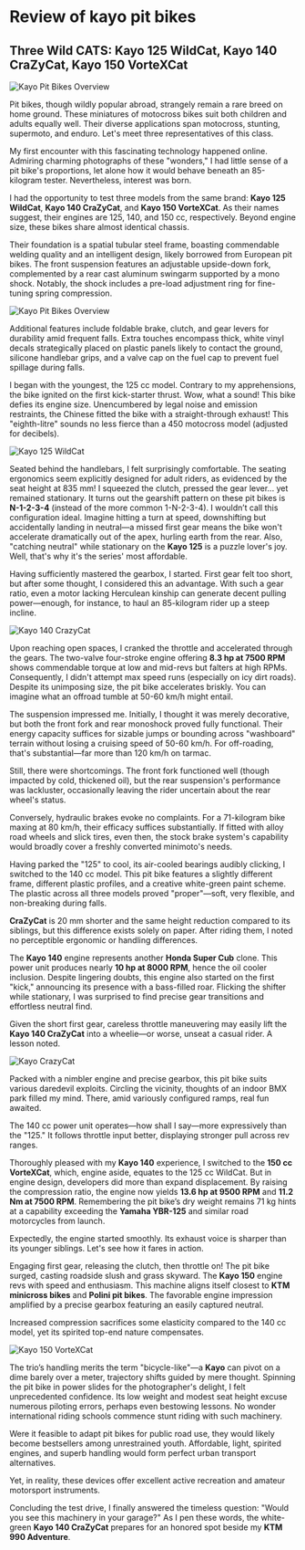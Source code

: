 # Review of kayo pit bikes

## Three Wild CATS: Kayo 125 WildCat, Kayo 140 CraZyCat, Kayo 150 VorteXCat

![Kayo Pit Bikes Overview](http://mypitbike.ru/uploads/images/00/00/03/2012/04/23/3d3950.jpg)

Pit bikes, though wildly popular abroad, strangely remain a rare breed on home ground. These miniatures of motocross bikes suit both children and adults equally well. Their diverse applications span motocross, stunting, supermoto, and enduro. Let's meet three representatives of this class.

My first encounter with this fascinating technology happened online. Admiring charming photographs of these "wonders," I had little sense of a pit bike's proportions, let alone how it would behave beneath an 85-kilogram tester. Nevertheless, interest was born.

I had the opportunity to test three models from the same brand: **Kayo 125 WildCat**, **Kayo 140 CraZyCat**, and **Kayo 150 VorteXCat**. As their names suggest, their engines are 125, 140, and 150 cc, respectively. Beyond engine size, these bikes share almost identical chassis.

Their foundation is a spatial tubular steel frame, boasting commendable welding quality and an intelligent design, likely borrowed from European pit bikes. The front suspension features an adjustable upside-down fork, complemented by a rear cast aluminum swingarm supported by a mono shock. Notably, the shock includes a pre-load adjustment ring for fine-tuning spring compression.

![Kayo Pit Bikes Overview](http://mypitbike.ru/uploads/images/00/00/03/2012/04/23/eacd6c.jpg)

Additional features include foldable brake, clutch, and gear levers for durability amid frequent falls. Extra touches encompass thick, white vinyl decals strategically placed on plastic panels likely to contact the ground, silicone handlebar grips, and a valve cap on the fuel cap to prevent fuel spillage during falls.

I began with the youngest, the 125 cc model. Contrary to my apprehensions, the bike ignited on the first kick-starter thrust. Wow, what a sound! This bike defies its engine size. Unencumbered by legal noise and emission restraints, the Chinese fitted the bike with a straight-through exhaust! This "eighth-litre" sounds no less fierce than a 450 motocross model (adjusted for decibels).

![Kayo 125 WildCat](http://mypitbike.ru/uploads/images/00/00/03/2012/04/23/f49434.jpg)

Seated behind the handlebars, I felt surprisingly comfortable. The seating ergonomics seem explicitly designed for adult riders, as evidenced by the seat height at 835 mm! I squeezed the clutch, pressed the gear lever... yet remained stationary. It turns out the gearshift pattern on these pit bikes is **N-1-2-3-4** (instead of the more common 1-N-2-3-4). I wouldn’t call this configuration ideal. Imagine hitting a turn at speed, downshifting but accidentally landing in neutral—a missed first gear means the bike won't accelerate dramatically out of the apex, hurling earth from the rear. Also, "catching neutral" while stationary on the **Kayo 125** is a puzzle lover's joy. Well, that's why it's the series' most affordable.

Having sufficiently mastered the gearbox, I started. First gear felt too short, but after some thought, I considered this an advantage. With such a gear ratio, even a motor lacking Herculean kinship can generate decent pulling power—enough, for instance, to haul an 85-kilogram rider up a steep incline.

![Kayo 140 CrazyCat](http://mypitbike.ru/uploads/images/00/00/03/2012/04/23/8b213e.jpg)

Upon reaching open spaces, I cranked the throttle and accelerated through the gears. The two-valve four-stroke engine offering **8.3 hp at 7500 RPM** shows commendable torque at low and mid-revs but falters at high RPMs. Consequently, I didn't attempt max speed runs (especially on icy dirt roads). Despite its unimposing size, the pit bike accelerates briskly. You can imagine what an offroad tumble at 50-60 km/h might entail.

The suspension impressed me. Initially, I thought it was merely decorative, but both the front fork and rear monoshock proved fully functional. Their energy capacity suffices for sizable jumps or bounding across "washboard" terrain without losing a cruising speed of 50-60 km/h. For off-roading, that's substantial—far more than 120 km/h on tarmac.

Still, there were shortcomings. The front fork functioned well (though impacted by cold, thickened oil), but the rear suspension's performance was lackluster, occasionally leaving the rider uncertain about the rear wheel's status.

Conversely, hydraulic brakes evoke no complaints. For a 71-kilogram bike maxing at 80 km/h, their efficacy suffices substantially. If fitted with alloy road wheels and slick tires, even then, the stock brake system's capability would broadly cover a freshly converted minimoto's needs.

Having parked the "125" to cool, its air-cooled bearings audibly clicking, I switched to the 140 cc model. This pit bike features a slightly different frame, different plastic profiles, and a creative white-green paint scheme. The plastic across all three models proved "proper"—soft, very flexible, and non-breaking during falls.

**CraZyCat** is 20 mm shorter and the same height reduction compared to its siblings, but this difference exists solely on paper. After riding them, I noted no perceptible ergonomic or handling differences.

The **Kayo 140** engine represents another **Honda Super Cub** clone. This power unit produces nearly **10 hp at 8000 RPM**, hence the oil cooler inclusion. Despite lingering doubts, this engine also started on the first "kick," announcing its presence with a bass-filled roar. Flicking the shifter while stationary, I was surprised to find precise gear transitions and effortless neutral find.

Given the short first gear, careless throttle maneuvering may easily lift the **Kayo 140 CraZyCat** into a wheelie—or worse, unseat a casual rider. A lesson noted.

![Kayo CrazyCat](http://mypitbike.ru/uploads/images/00/00/03/2012/04/23/8f9b42.jpg)

Packed with a nimbler engine and precise gearbox, this pit bike suits various daredevil exploits. Circling the vicinity, thoughts of an indoor BMX park filled my mind. There, amid variously configured ramps, real fun awaited.

The 140 cc power unit operates—how shall I say—more expressively than the "125." It follows throttle input better, displaying stronger pull across rev ranges.

Thoroughly pleased with my **Kayo 140** experience, I switched to the **150 cc VorteXCat**, which, engine aside, equates to the 125 cc WildCat. But in engine design, developers did more than expand displacement. By raising the compression ratio, the engine now yields **13.6 hp at 9500 RPM** and **11.2 Nm at 7500 RPM**. Remembering the pit bike’s dry weight remains 71 kg hints at a capability exceeding the **Yamaha YBR-125** and similar road motorcycles from launch.

Expectedly, the engine started smoothly. Its exhaust voice is sharper than its younger siblings. Let's see how it fares in action.

Engaging first gear, releasing the clutch, then throttle on! The pit bike surged, casting roadside slush and grass skyward. The **Kayo 150** engine revs with speed and enthusiasm. This machine aligns itself closest to **KTM minicross bikes** and **Polini pit bikes**. The favorable engine impression amplified by a precise gearbox featuring an easily captured neutral.

Increased compression sacrifices some elasticity compared to the 140 cc model, yet its spirited top-end nature compensates.

![Kayo 150 VorteXCat](http://mypitbike.ru/uploads/images/00/00/03/2012/04/23/d157c2.jpg)

The trio’s handling merits the term "bicycle-like"—a **Kayo** can pivot on a dime barely over a meter, trajectory shifts guided by mere thought. Spinning the pit bike in power slides for the photographer's delight, I felt unprecedented confidence. Its low weight and modest seat height excuse numerous piloting errors, perhaps even bestowing lessons. No wonder international riding schools commence stunt riding with such machinery.

Were it feasible to adapt pit bikes for public road use, they would likely become bestsellers among unrestrained youth. Affordable, light, spirited engines, and superb handling would form perfect urban transport alternatives.

Yet, in reality, these devices offer excellent active recreation and amateur motorsport instruments.

Concluding the test drive, I finally answered the timeless question: "Would you see this machinery in your garage?" As I pen these words, the white-green **Kayo 140 CraZyCat** prepares for an honored spot beside my **KTM 990 Adventure**.
